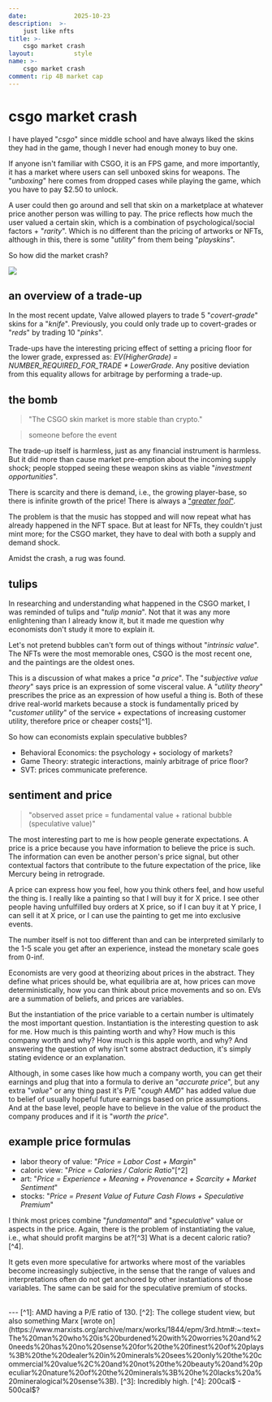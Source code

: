 ```yaml
---
date:             2025-10-23
description:  >-
    just like nfts
title: >-
    csgo market crash
layout:           style
name: >-
    csgo market crash
comment: rip 4B market cap
---
```


# csgo market crash

I have played "*csgo*" since middle school and have always liked the skins they had in the game, though I never had enough money to buy one.

If anyone isn't familiar with CSGO, it is an FPS game, and more importantly, it has a market where users can sell unboxed skins for weapons. The "*unboxing*" here comes from dropped cases while playing the game, which you have to pay $2.50 to unlock.

A user could then go around and sell that skin on a marketplace at whatever price another person was willing to pay. The price reflects how much the user valued a certain skin, which is a combination of psychological/social factors + "*rarity*". Which is no different than the pricing of artworks or NFTs, although in this, there is some "*utility*" from them being "*playskins*".

So how did the market crash?

<img src="https://x.com/pricempire/status/1981369304252645391/photo/1"/>

## an overview of a trade-up

In the most recent update, Valve allowed players to trade 5 "*covert-grade*" skins for a "*knife*". Previously, you could only trade up to covert-grades or "*reds*" by trading 10 "*pinks*".

Trade-ups have the interesting pricing effect of setting a pricing floor for the lower grade, expressed as: *EV(HigherGrade) = NUMBER_REQUIRED_FOR_TRADE * LowerGrade*. Any positive deviation from this equality allows for arbitrage by performing a trade-up.

## the bomb

> "The CSGO skin market is more stable than crypto."
<blockquote class="blockquote-footer">someone before the event</blockquote>

The trade-up itself is harmless, just as any financial instrument is harmless. But it did more than cause market pre-emption about the incoming supply shock; people stopped seeing these weapon skins as viable "*investment opportunities*".

There is scarcity and there is demand, i.e., the growing player-base, so there is infinite growth of the price! There is always a ["*greater fool*"](https://en.wikipedia.org/wiki/Greater_fool_theory).

The problem is that the music has stopped and will now repeat what has already happened in the NFT space. But at least for NFTs, they couldn't just mint more; for the CSGO market, they have to deal with both a supply and demand shock. 

Amidst the crash, a rug was found.

## tulips

In researching and understanding what happened in the CSGO market, I was reminded of tulips and "*tulip mania*". Not that it was any more enlightening than I already know it, but it made me question why economists don't study it more to explain it.

Let's not pretend bubbles can't form out of things without "*intrinsic value*". The NFTs were the most memorable ones, CSGO is the most recent one, and the paintings are the oldest ones.

This is a discussion of what makes a price "*a price*". The "*subjective value theory*" says price is an expression of some visceral value. A "*utility theory*" prescribes the price as an expression of how useful a thing is. Both of these drive real-world markets because a stock is fundamentally priced by "*customer utility*" of the service + expectations of increasing customer utility, therefore price or cheaper costs[^1].

So how can economists explain speculative bubbles?
* Behavioral Economics: the psychology + sociology of markets?
* Game Theory: strategic interactions, mainly arbitrage of price floor?
* SVT: prices communicate preference.

## sentiment and price

> "observed asset price = fundamental value + rational bubble (speculative value)"

The most interesting part to me is how people generate expectations. A price is a price because you have information to believe the price is such. The information can even be another person's price signal, but other contextual factors that contribute to the future expectation of the price, like Mercury being in retrograde.

A price can express how you feel, how you think others feel, and how useful the thing is. I really like a painting so that I will buy it for X price. I see other people having unfulfilled buy orders at X price, so if I can buy it at Y price, I can sell it at X price, or I can use the painting to get me into exclusive events.

The number itself is not too different than and can be interpreted similarly to the 1-5 scale you get after an experience, instead the monetary scale goes from 0-inf.

Economists are very good at theorizing about prices in the abstract. They define what prices should be, what equilibria are at, how prices can move deterministically, how you can think about price movements and so on. EVs are a summation of beliefs, and prices are variables.

But the instantiation of the price variable to a certain number is ultimately the most important question. Instantiation is the interesting question to ask for me. How much is this painting worth and why? How much is this company worth and why? How much is this apple worth, and why? And answering the question of why isn't some abstract deduction, it's simply stating evidence or an explanation.

Although, in some cases like how much a company worth, you can get their earnings and plug that into a formula to derive an "*accurate price*", but any extra "*value*" or any thing past it's P/E "*cough AMD*" has added value due to belief of usually hopeful future earnings based on price assumptions. And at the base level, people have to believe in the value of the product the company produces and if it is "*worth the price*".

## example price formulas
* labor theory of value: "*Price = Labor Cost + Margin*"
* caloric view: "*Price = Calories / Caloric Ratio*"[^2]
* art: "*Price = Experience + Meaning + Provenance + Scarcity + Market Sentiment*"
* stocks: "*Price = Present Value of Future Cash Flows + Speculative Premium*"

I think most prices combine "*fundamental*" and "*speculative*" value or aspects in the price. Again, there is the problem of instantiating the value, i.e., what should profit margins be at?[^3] What is a decent caloric ratio?[^4].

It gets even more speculative for artworks where most of the variables become increasingly subjective, in the sense that the range of values and interpretations often do not get anchored by other instantiations of those variables. The same can be said for the speculative premium of stocks.


<br/>
---
[^1]: AMD having a P/E ratio of 130.
[^2]: The college student view, but also something Marx [wrote on](https://www.marxists.org/archive/marx/works/1844/epm/3rd.htm#:~:text=The%20man%20who%20is%20burdened%20with%20worries%20and%20needs%20has%20no%20sense%20for%20the%20finest%20of%20plays%3B%20the%20dealer%20in%20minerals%20sees%20only%20the%20commercial%20value%2C%20and%20not%20the%20beauty%20and%20peculiar%20nature%20of%20the%20minerals%3B%20he%20lacks%20a%20mineralogical%20sense%3B).
[^3]: Incredibly high.
[^4]: 200cal$ - 500cal$?

